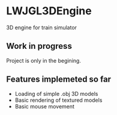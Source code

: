 LWJGL3DEngine
=============

3D engine for train simulator

Work in progress
-----------------------------
Project is only in the begining. 

Features implemeted so far
-----------------------------
* Loading of simple .obj 3D models
* Basic rendering of textured models
* Basic mouse movement 
